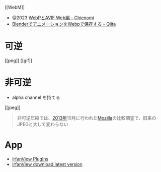 [[WebM]]

- @2023 [WebPとAVIF Web編 - Chienomi](https://chienomi.org/articles/technology/202307-webp-avif-onweb.html)
- [BlenderでアニメーションをWebpで保存する - Qiita](https://qiita.com/SaitoTsutomu/items/499c7307bdcdfb2f1662)

# 可逆
[[png]]
[[gif]]

# 非可逆
- alpha channel を持てる

[[jpeg]]
> 非可逆圧縮では、[2013年](https://ja.wikipedia.org/wiki/2013%E5%B9%B4 "2013年")10月に行われた[Mozilla](https://ja.wikipedia.org/wiki/Mozilla_Foundation "Mozilla Foundation")の比較調査で、旧来のJPEGと大して変わらない

# App
- [IrfanView PlugIns](https://www.irfanview.com/plugins.htm)
- [IrfanView download latest version](https://www.fosshub.com/IrfanView.html)
